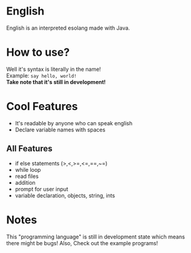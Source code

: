 # English
English is an interpreted esolang made with Java.

# How to use?
Well it's syntax is literally in the name!<br/>
Example: ```say hello, world!```<br/>
**Take note that it's still in development!**

# Cool Features
* It's readable by anyone who can speak english
* Declare variable names with spaces

## All Features
* if else statements (>,<,>=,<=,==,~=)
* while loop
* read files
* addition
* prompt for user input
* variable declaration, objects, string, ints

# Notes
This "programming language" is still in development state
which means there might be bugs! Also, Check out the example programs!
